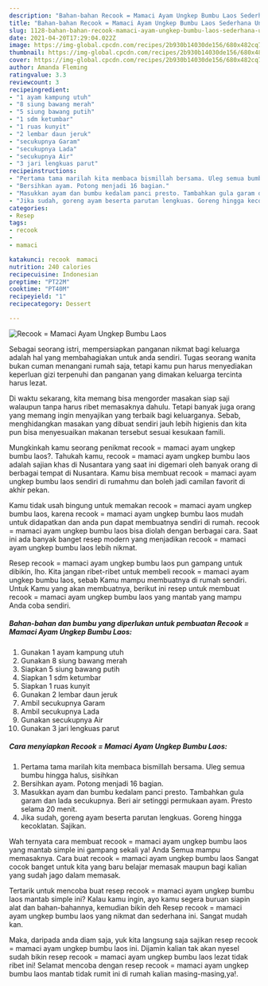 ```yaml
---
description: "Bahan-bahan Recook = Mamaci Ayam Ungkep Bumbu Laos Sederhana Untuk Jualan"
title: "Bahan-bahan Recook = Mamaci Ayam Ungkep Bumbu Laos Sederhana Untuk Jualan"
slug: 1128-bahan-bahan-recook-mamaci-ayam-ungkep-bumbu-laos-sederhana-untuk-jualan
date: 2021-04-20T17:29:04.022Z
image: https://img-global.cpcdn.com/recipes/2b930b14030de156/680x482cq70/recook-mamaci-ayam-ungkep-bumbu-laos-foto-resep-utama.jpg
thumbnail: https://img-global.cpcdn.com/recipes/2b930b14030de156/680x482cq70/recook-mamaci-ayam-ungkep-bumbu-laos-foto-resep-utama.jpg
cover: https://img-global.cpcdn.com/recipes/2b930b14030de156/680x482cq70/recook-mamaci-ayam-ungkep-bumbu-laos-foto-resep-utama.jpg
author: Amanda Fleming
ratingvalue: 3.3
reviewcount: 3
recipeingredient:
- "1 ayam kampung utuh"
- "8 siung bawang merah"
- "5 siung bawang putih"
- "1 sdm ketumbar"
- "1 ruas kunyit"
- "2 lembar daun jeruk"
- "secukupnya Garam"
- "secukupnya Lada"
- "secukupnya Air"
- "3 jari lengkuas parut"
recipeinstructions:
- "Pertama tama marilah kita membaca bismillah bersama. Uleg semua bumbu hingga halus, sisihkan"
- "Bersihkan ayam. Potong menjadi 16 bagian."
- "Masukkan ayam dan bumbu kedalam panci presto. Tambahkan gula garam dan lada secukupnya. Beri air setinggi permukaan ayam. Presto selama 20 menit."
- "Jika sudah, goreng ayam beserta parutan lengkuas. Goreng hingga kecoklatan. Sajikan."
categories:
- Resep
tags:
- recook
- 
- mamaci

katakunci: recook  mamaci 
nutrition: 240 calories
recipecuisine: Indonesian
preptime: "PT22M"
cooktime: "PT40M"
recipeyield: "1"
recipecategory: Dessert

---
```



![Recook = Mamaci Ayam Ungkep Bumbu Laos](https://img-global.cpcdn.com/recipes/2b930b14030de156/680x482cq70/recook-mamaci-ayam-ungkep-bumbu-laos-foto-resep-utama.jpg)

Sebagai seorang istri, mempersiapkan panganan nikmat bagi keluarga adalah hal yang membahagiakan untuk anda sendiri. Tugas seorang  wanita bukan cuman menangani rumah saja, tetapi kamu pun harus menyediakan keperluan gizi terpenuhi dan panganan yang dimakan keluarga tercinta harus lezat.

Di waktu  sekarang, kita memang bisa mengorder masakan siap saji walaupun tanpa harus ribet memasaknya dahulu. Tetapi banyak juga orang yang memang ingin menyajikan yang terbaik bagi keluarganya. Sebab, menghidangkan masakan yang dibuat sendiri jauh lebih higienis dan kita pun bisa menyesuaikan makanan tersebut sesuai kesukaan famili. 



Mungkinkah kamu seorang penikmat recook = mamaci ayam ungkep bumbu laos?. Tahukah kamu, recook = mamaci ayam ungkep bumbu laos adalah sajian khas di Nusantara yang saat ini digemari oleh banyak orang di berbagai tempat di Nusantara. Kamu bisa membuat recook = mamaci ayam ungkep bumbu laos sendiri di rumahmu dan boleh jadi camilan favorit di akhir pekan.

Kamu tidak usah bingung untuk memakan recook = mamaci ayam ungkep bumbu laos, karena recook = mamaci ayam ungkep bumbu laos mudah untuk didapatkan dan anda pun dapat membuatnya sendiri di rumah. recook = mamaci ayam ungkep bumbu laos bisa diolah dengan berbagai cara. Saat ini ada banyak banget resep modern yang menjadikan recook = mamaci ayam ungkep bumbu laos lebih nikmat.

Resep recook = mamaci ayam ungkep bumbu laos pun gampang untuk dibikin, lho. Kita jangan ribet-ribet untuk membeli recook = mamaci ayam ungkep bumbu laos, sebab Kamu mampu membuatnya di rumah sendiri. Untuk Kamu yang akan membuatnya, berikut ini resep untuk membuat recook = mamaci ayam ungkep bumbu laos yang mantab yang mampu Anda coba sendiri.

<!--inarticleads1-->

##### Bahan-bahan dan bumbu yang diperlukan untuk pembuatan Recook = Mamaci Ayam Ungkep Bumbu Laos:

1. Gunakan 1 ayam kampung utuh
1. Gunakan 8 siung bawang merah
1. Siapkan 5 siung bawang putih
1. Siapkan 1 sdm ketumbar
1. Siapkan 1 ruas kunyit
1. Gunakan 2 lembar daun jeruk
1. Ambil secukupnya Garam
1. Ambil secukupnya Lada
1. Gunakan secukupnya Air
1. Gunakan 3 jari lengkuas parut




<!--inarticleads2-->

##### Cara menyiapkan Recook = Mamaci Ayam Ungkep Bumbu Laos:

1. Pertama tama marilah kita membaca bismillah bersama. Uleg semua bumbu hingga halus, sisihkan
1. Bersihkan ayam. Potong menjadi 16 bagian.
1. Masukkan ayam dan bumbu kedalam panci presto. Tambahkan gula garam dan lada secukupnya. Beri air setinggi permukaan ayam. Presto selama 20 menit.
1. Jika sudah, goreng ayam beserta parutan lengkuas. Goreng hingga kecoklatan. Sajikan.




Wah ternyata cara membuat recook = mamaci ayam ungkep bumbu laos yang mantab simple ini gampang sekali ya! Anda Semua mampu memasaknya. Cara buat recook = mamaci ayam ungkep bumbu laos Sangat cocok banget untuk kita yang baru belajar memasak maupun bagi kalian yang sudah jago dalam memasak.

Tertarik untuk mencoba buat resep recook = mamaci ayam ungkep bumbu laos mantab simple ini? Kalau kamu ingin, ayo kamu segera buruan siapin alat dan bahan-bahannya, kemudian bikin deh Resep recook = mamaci ayam ungkep bumbu laos yang nikmat dan sederhana ini. Sangat mudah kan. 

Maka, daripada anda diam saja, yuk kita langsung saja sajikan resep recook = mamaci ayam ungkep bumbu laos ini. Dijamin kalian tak akan nyesel sudah bikin resep recook = mamaci ayam ungkep bumbu laos lezat tidak ribet ini! Selamat mencoba dengan resep recook = mamaci ayam ungkep bumbu laos mantab tidak rumit ini di rumah kalian masing-masing,ya!.

